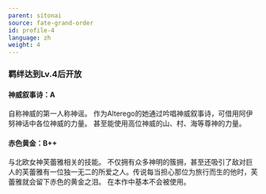```yaml
---
parent: sitonai
source: fate-grand-order
id: profile-4
language: zh
weight: 4
---
```


### 羁绊达到Lv.4后开放

#### 神威叙事诗：A

自称神威的第一人称神谣。
作为Alterego的她通过吟唱神威叙事诗，可借用阿伊努神话中各位神威的力量。
甚至能使用高位神威的山、村、海等尊神的力量。

#### 赤色黄金：B++

与北欧女神芙蕾雅相关的技能。
不仅拥有众多神明的簇拥，甚至还吸引了敌对巨人的芙蕾雅有一位独一无二的所爱之人。传说每当担心那位为旅行而生的他时，芙蕾雅就会留下赤色的黄金之泪。
在本作中基本不会被使用。
